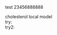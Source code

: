 test 23456888888

<script type='text/javascript' src='https://chemapps.stolaf.edu/jmol/files/JSmolMin2.js'></script>
<script type='text/javascript' language='javascript'>
  Jmol.Info.j2sPath = 'https://chemapps.stolaf.edu/jmol/jsmol/j2s';
  Jmol.Info.serverURL='https://chemapps.stolaf.edu/jmol/jsmol/php/jsmol.php';
  jmolInitialize('https://chemapps.stolaf.edu/jmol/files', true);
  jmolApplet(['400','200'],"set antialiasdisplay\;load https://gr-jeannerat-unige.github.io/macrolide-antibiotics/data/cholesterol-3D.sdf;",'0');
  Jmol.getApplet(myJmol, Info);
</script>
<div style='width:600px'>cholesterol local model <script>jmolCheckbox('spin on','spin off','spin on/off')</script></div>
<div style='width:600px'>try:  <script>jmolCheckbox("spacefill on","spacefill off","toggle display as spheres")</script></div>
<div style='width:600px'>try2:  <script>Jmol.jmolButton(myJmol,"spacefill on", "display as vdW spheres");</script></div>
